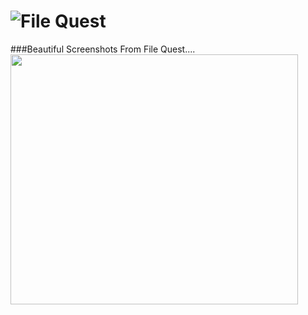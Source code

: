 ![File Quest](http://s2.postimg.org/godz4pg89/Untitled2.png "File Quest")
=====



###Beautiful Screenshots From File Quest.... 
<img src="http://s9.postimg.org/exkfopq8f/Untitled.png" width="460px" height="400px"/>
